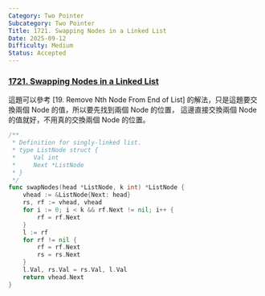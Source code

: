 ```yaml
---
Category: Two Pointer
Subcategory: Two Pointer
Title: 1721. Swapping Nodes in a Linked List
Date: 2025-09-12
Difficulty: Medium
Status: Accepted
---
```

### [1721. Swapping Nodes in a Linked List]

這題可以參考 [19. Remove Nth Node From End of List] 的解法，只是這題要交換兩個 Node 的值，所以要先找到兩個 Node 的位置，
這邊直接交換兩個 Node 的值就好，不用真的交換兩個 Node 的位置。

```go
/**
 * Definition for singly-linked list.
 * type ListNode struct {
 *     Val int
 *     Next *ListNode
 * }
 */
func swapNodes(head *ListNode, k int) *ListNode {
    vhead := &ListNode{Next: head}
    rs, rf := vhead, vhead
    for i := 0; i < k && rf.Next != nil; i++ {
        rf = rf.Next
    }
    l := rf
    for rf != nil {
        rf = rf.Next
        rs = rs.Next
    }
    l.Val, rs.Val = rs.Val, l.Val
    return vhead.Next
}
```

[1721. Swapping Nodes in a Linked List]: https://leetcode.com/problems/swapping-nodes-in-a-linked-list/